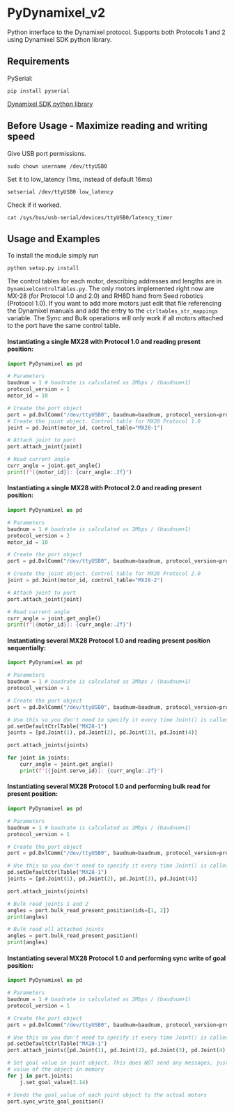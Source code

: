 # PyDynamixel_v2
Python interface to the Dynamixel protocol. Supports both Protocols 1 and 2 using Dynamixel SDK python library.

## Requirements
PySerial:
```
pip install pyserial
```
[Dynamixel SDK python library](https://github.com/ROBOTIS-GIT/DynamixelSDK)

## Before Usage - Maximize reading and writing speed

Give USB port permissions.
```
sudo chown username /dev/ttyUSB0
```

Set it to low_latency (1ms, instead of default 16ms)
```
setserial /dev/ttyUSB0 low_latency
```

Check if it worked.
```
cat /sys/bus/usb-serial/devices/ttyUSB0/latency_timer
```

## Usage and Examples

To install the module simply run

```
python setup.py install
```

The control tables for each motor, describing addresses and lengths are in `DynamixelControlTables.py`. The only motors implemented right now are MX-28 (for Protocol 1.0 and 2.0) and RH8D hand from Seed robotics (Protocol 1.0). If you want to add more motors just edit that file referencing the Dynamixel manuals and add the entry to the `ctrltables_str_mappings` variable.
The Sync and Bulk operations will only work if all motors attached to the port have the same control table.

#### Instantiating a single MX28 with Protocol 1.0 and reading present position:

```python
import PyDynamixel as pd

# Parameters
baudnum = 1 # baudrate is calculated as 2Mbps / (baudnum+1)
protocol_version = 1
motor_id = 10

# Create the port object
port = pd.DxlComm("/dev/ttyUSB0", baudnum=baudnum, protocol_version=protocol_version)
# Create the joint object. Control table for MX28 Protocol 1.0
joint = pd.Joint(motor_id, control_table="MX28-1")

# Attach joint to port
port.attach_joint(joint)

# Read current angle
curr_angle = joint.get_angle()
print(f"[{motor_id}]: {curr_angle:.2f}")
```

#### Instantiating a single MX28 with Protocol 2.0 and reading present position:

```python
import PyDynamixel as pd

# Parameters
baudnum = 1 # baudrate is calculated as 2Mbps / (baudnum+1)
protocol_version = 2
motor_id = 10

# Create the port object
port = pd.DxlComm("/dev/ttyUSB0", baudnum=baudnum, protocol_version=protocol_version)

# Create the joint object. Control table for MX28 Protocol 2.0
joint = pd.Joint(motor_id, control_table="MX28-2")

# Attach joint to port
port.attach_joint(joint)

# Read current angle
curr_angle = joint.get_angle()
print(f"[{motor_id}]: {curr_angle:.2f}")
```

#### Instantiating several MX28 Protocol 1.0 and reading present position sequentially:

```python
import PyDynamixel as pd

# Parameters
baudnum = 1 # baudrate is calculated as 2Mbps / (baudnum+1)
protocol_version = 1

# Create the port object
port = pd.DxlComm("/dev/ttyUSB0", baudnum=baudnum, protocol_version=protocol_version)

# Use this so you don't need to specify it every time Joint() is called
pd.setDefaultCtrlTable("MX28-1")
joints = [pd.Joint(1), pd.Joint(2), pd.Joint(3), pd.Joint(4)]

port.attach_joints(joints)

for joint in joints:
    curr_angle = joint.get_angle()
    print(f"[{joint.servo_id}]: {curr_angle:.2f}")
```

#### Instantiating several MX28 Protocol 1.0 and performing bulk read for present position:

```python
import PyDynamixel as pd

# Parameters
baudnum = 1 # baudrate is calculated as 2Mbps / (baudnum+1)
protocol_version = 1

# Create the port object
port = pd.DxlComm("/dev/ttyUSB0", baudnum=baudnum, protocol_version=protocol_version)

# Use this so you don't need to specify it every time Joint() is called
pd.setDefaultCtrlTable("MX28-1")
joints = [pd.Joint(1), pd.Joint(2), pd.Joint(3), pd.Joint(4)]

port.attach_joints(joints)

# Bulk read joints 1 and 2
angles = port.bulk_read_present_position(ids=[1, 2])
print(angles)

# Bulk read all attached joints
angles = port.bulk_read_present_position()
print(angles)
```

#### Instantiating several MX28 Protocol 1.0 and performing sync write of goal position:

```python
import PyDynamixel as pd

# Parameters
baudnum = 1 # baudrate is calculated as 2Mbps / (baudnum+1)
protocol_version = 1

# Create the port object
port = pd.DxlComm("/dev/ttyUSB0", baudnum=baudnum, protocol_version=protocol_version)

# Use this so you don't need to specify it every time Joint() is called
pd.setDefaultCtrlTable("MX28-1")
port.attach_joints([pd.Joint(1), pd.Joint(2), pd.Joint(3), pd.Joint(4), pd.Joint(5)])

# Set goal value in joint object. This does NOT send any messages, just changes
# value of the object in memory
for j in port.joints:
    j.set_goal_value(3.14)

# Sends the goal_value of each joint object to the actual motors
port.sync_write_goal_position()
